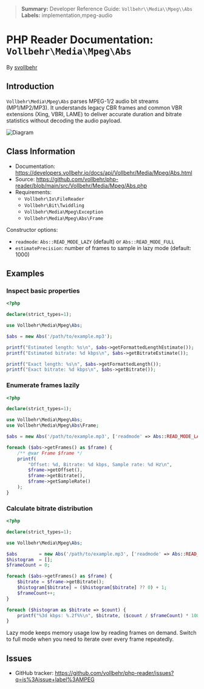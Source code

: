 > **Summary:** Developer Reference Guide: `Vollbehr\\Media\\Mpeg\\Abs`
> **Labels:** implementation,mpeg-audio


# PHP Reader Documentation: `Vollbehr\Media\Mpeg\Abs`
By [svollbehr](https://github.com/svollbehr)

## Introduction
`Vollbehr\Media\Mpeg\Abs` parses MPEG-1/2 audio bit streams (MP1/MP2/MP3). It understands legacy
CBR frames and common VBR extensions (Xing, VBRI, LAME) to deliver accurate duration and bitrate
statistics without decoding the audio payload.

![Diagram](model/model.mpeg.abs.png)

## Class Information

- Documentation: <https://developers.vollbehr.io/docs/api/Vollbehr/Media/Mpeg/Abs.html>
- Source: <https://github.com/vollbehr/php-reader/blob/main/src/Vollbehr/Media/Mpeg/Abs.php>
- Requirements:
  - `Vollbehr\Io\FileReader`
  - `Vollbehr\Bit\Twiddling`
  - `Vollbehr\Media\Mpeg\Exception`
  - `Vollbehr\Media\Mpeg\Abs\Frame`

Constructor options:

- `readmode`: `Abs::READ_MODE_LAZY` (default) or `Abs::READ_MODE_FULL`
- `estimatePrecision`: number of frames to sample in lazy mode (default: 1000)

## Examples
### Inspect basic properties

```php
<?php

declare(strict_types=1);

use Vollbehr\Media\Mpeg\Abs;

$abs = new Abs('/path/to/example.mp3');

printf("Estimated length: %s\n", $abs->getFormattedLengthEstimate());
printf("Estimated bitrate: %d kbps\n", $abs->getBitrateEstimate());

printf("Exact length: %s\n", $abs->getFormattedLength());
printf("Exact bitrate: %d kbps\n", $abs->getBitrate());
```

### Enumerate frames lazily

```php
<?php

declare(strict_types=1);

use Vollbehr\Media\Mpeg\Abs;
use Vollbehr\Media\Mpeg\Abs\Frame;

$abs = new Abs('/path/to/example.mp3', ['readmode' => Abs::READ_MODE_LAZY]);

foreach ($abs->getFrames() as $frame) {
    /** @var Frame $frame */
    printf(
        "Offset: %d, Bitrate: %d kbps, Sample rate: %d Hz\n",
        $frame->getOffset(),
        $frame->getBitrate(),
        $frame->getSampleRate()
    );
}
```

### Calculate bitrate distribution

```php
<?php

declare(strict_types=1);

use Vollbehr\Media\Mpeg\Abs;

$abs        = new Abs('/path/to/example.mp3', ['readmode' => Abs::READ_MODE_FULL]);
$histogram  = [];
$frameCount = 0;

foreach ($abs->getFrames() as $frame) {
    $bitrate = $frame->getBitrate();
    $histogram[$bitrate] = ($histogram[$bitrate] ?? 0) + 1;
    $frameCount++;
}

foreach ($histogram as $bitrate => $count) {
    printf("%3d kbps: %.2f%%\n", $bitrate, ($count / $frameCount) * 100);
}
```

Lazy mode keeps memory usage low by reading frames on demand. Switch to full mode when you need to
iterate over every frame repeatedly.

## Issues
- GitHub tracker: <https://github.com/vollbehr/php-reader/issues?q=is%3Aissue+label%3AMPEG>
